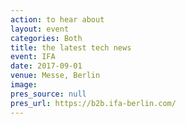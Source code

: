 ```yaml
---
action: to hear about
layout: event
categories: Both
title: the latest tech news
event: IFA
date: 2017-09-01
venue: Messe, Berlin
image:
pres_source: null
pres_url: https://b2b.ifa-berlin.com/
---
```

